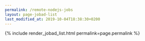 ```yaml
---
permalink: /remote-nodejs-jobs
layout: page-jobad-list
last_modified_at: 2019-10-04T18:38:30+0200
---
```

{% include render_jobad_list.html permalink=page.permalink %}
